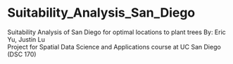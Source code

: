 # Suitability_Analysis_San_Diego
Suitability Analysis of San Diego for optimal locations to plant trees
By: Eric Yu, Justin Lu <br>
Project for Spatial Data Science and Applications course at UC San Diego (DSC 170)
